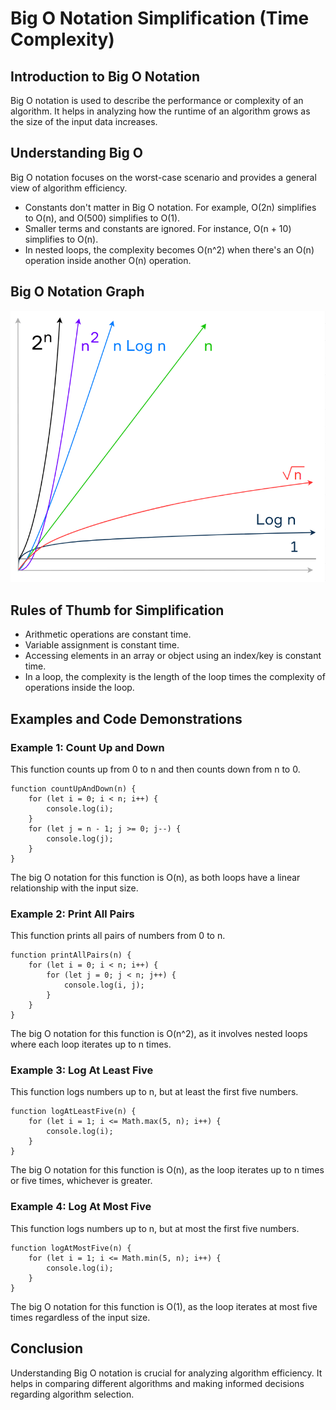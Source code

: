
Big O Notation Simplification (Time Complexity)
======================================

Introduction to Big O Notation
------------------------------

Big O notation is used to describe the performance or complexity of an algorithm. It helps in analyzing how the runtime of an algorithm grows as the size of the input data increases.

Understanding Big O
-------------------

Big O notation focuses on the worst-case scenario and provides a general view of algorithm efficiency.

*   Constants don't matter in Big O notation. For example, O(2n) simplifies to O(n), and O(500) simplifies to O(1).
*   Smaller terms and constants are ignored. For instance, O(n + 10) simplifies to O(n).
*   In nested loops, the complexity becomes O(n^2) when there's an O(n) operation inside another O(n) operation.

Big O Notation Graph
---------------------------------
![Big O Notation Graph](./bigOGraph.png)

Rules of Thumb for Simplification
---------------------------------

*   Arithmetic operations are constant time.
*   Variable assignment is constant time.
*   Accessing elements in an array or object using an index/key is constant time.
*   In a loop, the complexity is the length of the loop times the complexity of operations inside the loop.

Examples and Code Demonstrations
--------------------------------

### Example 1: Count Up and Down

This function counts up from 0 to n and then counts down from n to 0.

    
    function countUpAndDown(n) {
        for (let i = 0; i < n; i++) {
            console.log(i);
        }
        for (let j = n - 1; j >= 0; j--) {
            console.log(j);
        }
    }
        

The big O notation for this function is O(n), as both loops have a linear relationship with the input size.

### Example 2: Print All Pairs

This function prints all pairs of numbers from 0 to n.

    
    function printAllPairs(n) {
        for (let i = 0; i < n; i++) {
            for (let j = 0; j < n; j++) {
                console.log(i, j);
            }
        }
    }
        

The big O notation for this function is O(n^2), as it involves nested loops where each loop iterates up to n times.

### Example 3: Log At Least Five

This function logs numbers up to n, but at least the first five numbers.

    
    function logAtLeastFive(n) {
        for (let i = 1; i <= Math.max(5, n); i++) {
            console.log(i);
        }
    }
        

The big O notation for this function is O(n), as the loop iterates up to n times or five times, whichever is greater.

### Example 4: Log At Most Five

This function logs numbers up to n, but at most the first five numbers.

    
    function logAtMostFive(n) {
        for (let i = 1; i <= Math.min(5, n); i++) {
            console.log(i);
        }
    }
        

The big O notation for this function is O(1), as the loop iterates at most five times regardless of the input size.

Conclusion
----------

Understanding Big O notation is crucial for analyzing algorithm efficiency. It helps in comparing different algorithms and making informed decisions regarding algorithm selection.